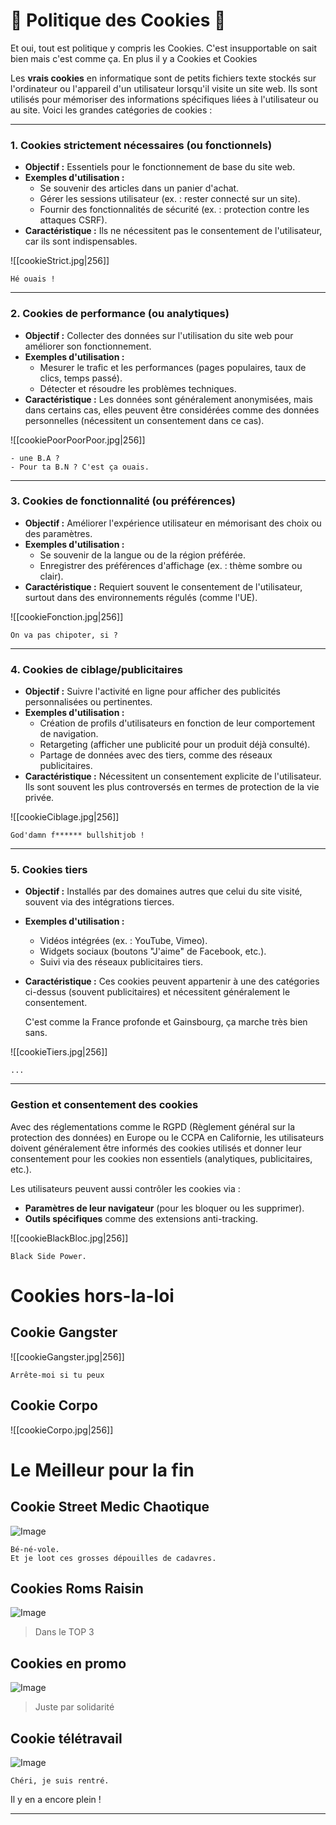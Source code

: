 # 📌 Politique des Cookies 📌

Et oui, tout est politique y compris les Cookies. C'est insupportable on sait bien mais c'est comme ça. En plus il y a Cookies et Cookies


Les **vrais cookies** en informatique sont de petits fichiers texte stockés sur l'ordinateur ou l'appareil d'un utilisateur lorsqu'il visite un site web. Ils sont utilisés pour mémoriser des informations spécifiques liées à l'utilisateur ou au site. Voici les grandes catégories de cookies :

---

### 1. **Cookies strictement nécessaires** (ou fonctionnels)

- **Objectif :** Essentiels pour le fonctionnement de base du site web.
- **Exemples d'utilisation :**
    - Se souvenir des articles dans un panier d'achat.
    - Gérer les sessions utilisateur (ex. : rester connecté sur un site).
    - Fournir des fonctionnalités de sécurité (ex. : protection contre les attaques CSRF).
- **Caractéristique :** Ils ne nécessitent pas le consentement de l'utilisateur, car ils sont indispensables.

![[cookieStrict.jpg|256]]
```
Hé ouais !
```
---

### 2. **Cookies de performance** (ou analytiques)

- **Objectif :** Collecter des données sur l'utilisation du site web pour améliorer son fonctionnement.
- **Exemples d'utilisation :**
    - Mesurer le trafic et les performances (pages populaires, taux de clics, temps passé).
    - Détecter et résoudre les problèmes techniques.
- **Caractéristique :** Les données sont généralement anonymisées, mais dans certains cas, elles peuvent être considérées comme des données personnelles (nécessitent un consentement dans ce cas).

![[cookiePoorPoorPoor.jpg|256]]
```
- une B.A ?
- Pour ta B.N ? C'est ça ouais.
```
---

### 3. **Cookies de fonctionnalité** (ou préférences)

- **Objectif :** Améliorer l'expérience utilisateur en mémorisant des choix ou des paramètres.
- **Exemples d'utilisation :**
    - Se souvenir de la langue ou de la région préférée.
    - Enregistrer des préférences d'affichage (ex. : thème sombre ou clair).
- **Caractéristique :** Requiert souvent le consentement de l'utilisateur, surtout dans des environnements régulés (comme l'UE).

![[cookieFonction.jpg|256]]
```
On va pas chipoter, si ?
```
---

### 4. **Cookies de ciblage/publicitaires**

- **Objectif :** Suivre l'activité en ligne pour afficher des publicités personnalisées ou pertinentes.
- **Exemples d'utilisation :**
    - Création de profils d'utilisateurs en fonction de leur comportement de navigation.
    - Retargeting (afficher une publicité pour un produit déjà consulté).
    - Partage de données avec des tiers, comme des réseaux publicitaires.
- **Caractéristique :** Nécessitent un consentement explicite de l'utilisateur. Ils sont souvent les plus controversés en termes de protection de la vie privée.

![[cookieCiblage.jpg|256]]
```
God'damn f****** bullshitjob !
```
---

### 5. **Cookies tiers**

- **Objectif :** Installés par des domaines autres que celui du site visité, souvent via des intégrations tierces.
- **Exemples d'utilisation :**
    - Vidéos intégrées (ex. : YouTube, Vimeo).
    - Widgets sociaux (boutons "J'aime" de Facebook, etc.).
    - Suivi via des réseaux publicitaires tiers.
- **Caractéristique :** Ces cookies peuvent appartenir à une des catégories ci-dessus (souvent publicitaires) et nécessitent généralement le consentement.
  
  C'est comme la France profonde et Gainsbourg, ça marche très bien sans.

![[cookieTiers.jpg|256]]
```
...
```
---

### Gestion et consentement des cookies

Avec des réglementations comme le RGPD (Règlement général sur la protection des données) en Europe ou le CCPA en Californie, les utilisateurs doivent généralement être informés des cookies utilisés et donner leur consentement pour les cookies non essentiels (analytiques, publicitaires, etc.).

Les utilisateurs peuvent aussi contrôler les cookies via :

- **Paramètres de leur navigateur** (pour les bloquer ou les supprimer).
- **Outils spécifiques** comme des extensions anti-tracking.


![[cookieBlackBloc.jpg|256]]
```
Black Side Power.
```
# Cookies hors-la-loi

## Cookie Gangster

![[cookieGangster.jpg|256]]
```
Arrête-moi si tu peux
```
## Cookie Corpo

![[cookieCorpo.jpg|256]]


# Le Meilleur pour la fin

## Cookie Street Medic Chaotique 

![Image](cookieStreetmedic.jpg)
```
Bé-né-vole.
Et je loot ces grosses dépouilles de cadavres.
```
## Cookies Roms Raisin

![Image](cookiesRomRaisin.jpg)
> Dans le TOP 3
## Cookies en promo

![Image](cookiesPromo.jpg)

> Juste par solidarité

## Cookie télétravail

![Image](cookieMaison.jpg)

```
Chéri, je suis rentré.
```

Il y en a encore plein !

---
